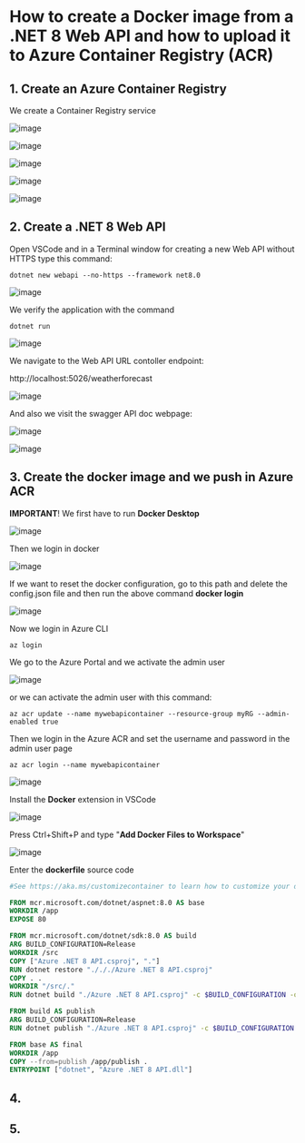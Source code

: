 # How to create a Docker image from a .NET 8 Web API and how to upload it to Azure Container Registry (ACR)

## 1. Create an Azure Container Registry

We create a Container Registry service

![image](https://github.com/luiscoco/Azure_ACR_Upload_.NET_8_Web_API/assets/32194879/16399ba3-d529-4862-99ef-71713d08d594)

![image](https://github.com/luiscoco/Azure_ACR_Upload_.NET_8_Web_API/assets/32194879/3691d9c5-850c-4305-9de5-38fda83a8372)

![image](https://github.com/luiscoco/Azure_ACR_Upload_.NET_8_Web_API/assets/32194879/be13a2f2-7f66-43db-b30a-d2c6c9d14a4e)

![image](https://github.com/luiscoco/Azure_ACR_Upload_.NET_8_Web_API/assets/32194879/9fbbc617-f846-4c2d-b26d-5a813ed85e9a)

![image](https://github.com/luiscoco/Azure_ACR_Upload_.NET_8_Web_API/assets/32194879/30b1e0a2-ccea-4ef6-98ec-c93e3a69d0e3)

## 2. Create a .NET 8 Web API 

Open VSCode and in a Terminal window for creating a new Web API without HTTPS type this command:

```
dotnet new webapi --no-https --framework net8.0
```

![image](https://github.com/luiscoco/Azure_ACR_Upload_.NET_8_Web_API/assets/32194879/a64a9e9b-a983-423c-b420-52e15859a0c1)

We verify the application with the command

```
dotnet run
```

![image](https://github.com/luiscoco/Azure_ACR_Upload_.NET_8_Web_API/assets/32194879/de2f16e5-1de4-44a3-a040-d4d08aa84284)

We navigate to the Web API URL contoller endpoint:

http://localhost:5026/weatherforecast

![image](https://github.com/luiscoco/Azure_ACR_Upload_.NET_8_Web_API/assets/32194879/da91ee93-78ca-4858-8a9a-9039e93d25d7)

And also we visit the swagger API doc webpage:

![image](https://github.com/luiscoco/Azure_ACR_Upload_.NET_8_Web_API/assets/32194879/3b0587a0-02bd-44ca-926c-81a1077cdbee)

![image](https://github.com/luiscoco/Azure_ACR_Upload_.NET_8_Web_API/assets/32194879/7f2cd3b9-edaf-4435-9345-3895b4d9d9a2)

## 3. Create the docker image and we push in Azure ACR

**IMPORTANT**! We first have to run **Docker Desktop**

![image](https://github.com/luiscoco/Azure_ACR_Upload_.NET_8_Web_API/assets/32194879/8dfb1f93-83e3-4595-b95c-92cbe9ddaa9b)

Then we login in docker 

![image](https://github.com/luiscoco/Azure_ACR_Upload_.NET_8_Web_API/assets/32194879/ee3d392f-5dbb-4382-a9b7-f462f15928c5)

If we want to reset the docker configuration, go to this path and delete the config.json file and then run the above command **docker login**

![image](https://github.com/luiscoco/Azure_ACR_Upload_.NET_8_Web_API/assets/32194879/d263f28f-6cb5-49e7-aff7-8a94919b1a03)

Now we login in Azure CLI

```
az login
```

We go to the Azure Portal and we activate the admin user

![image](https://github.com/luiscoco/Azure_ACR_Upload_.NET_8_Web_API/assets/32194879/40c6defd-2b5a-4c43-a036-8130657c92f7)

or we can activate the admin user with this command:

```
az acr update --name mywebapicontainer --resource-group myRG --admin-enabled true
```

Then we login in the Azure ACR and set the username and password in the admin user page

```
az acr login --name mywebapicontainer
```

![image](https://github.com/luiscoco/Azure_ACR_Upload_.NET_8_Web_API/assets/32194879/9ce65286-9e73-4e21-879a-68ad6f607bb2)

Install the **Docker** extension in VSCode

![image](https://github.com/luiscoco/Azure_ACR_Upload_.NET_8_Web_API/assets/32194879/6c9243c9-9b8e-4b28-9ce6-ba5ba3286449)

Press Ctrl+Shift+P and type "**Add Docker Files to Workspace**"

![image](https://github.com/luiscoco/Azure_ACR_Upload_.NET_8_Web_API/assets/32194879/25f1dcfd-631b-497a-bad7-5bfb416a33d4)

Enter the **dockerfile** source code

```dockerfile
#See https://aka.ms/customizecontainer to learn how to customize your debug container and how Visual Studio uses this Dockerfile to build your images for faster debugging.

FROM mcr.microsoft.com/dotnet/aspnet:8.0 AS base
WORKDIR /app
EXPOSE 80

FROM mcr.microsoft.com/dotnet/sdk:8.0 AS build
ARG BUILD_CONFIGURATION=Release
WORKDIR /src
COPY ["Azure .NET 8 API.csproj", "."]
RUN dotnet restore "./././Azure .NET 8 API.csproj"
COPY . .
WORKDIR "/src/."
RUN dotnet build "./Azure .NET 8 API.csproj" -c $BUILD_CONFIGURATION -o /app/build

FROM build AS publish
ARG BUILD_CONFIGURATION=Release
RUN dotnet publish "./Azure .NET 8 API.csproj" -c $BUILD_CONFIGURATION -o /app/publish /p:UseAppHost=false

FROM base AS final
WORKDIR /app
COPY --from=publish /app/publish .
ENTRYPOINT ["dotnet", "Azure .NET 8 API.dll"]
```

## 4. 



## 5. 
